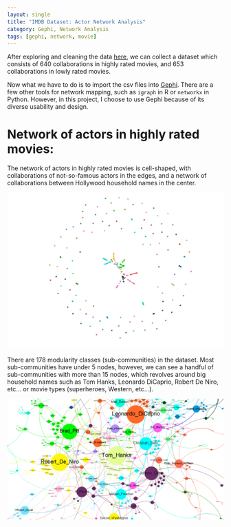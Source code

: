 ```yaml
---
layout: single
title: "IMDB Dataset: Actor Network Analysis"
category: Gephi, Network Analysis
tags: [gephi, network, movie]
---
```

After exploring and cleaning the data [here](https://katie-truong.github.io/IMDB_Part1/), we can collect a dataset which consists of 640 collaborations in highly rated movies, and 653 collaborations in lowly rated movies. 

Now what we have to do is to import the csv files into [Gephi](https://gephi.org/). There are a few other tools for network mapping, such as `igraph` in R or `networkx` in Python. However, in this project, I choose to use Gephi because of its diverse usability and design.

# Network of actors in highly rated movies:

The network of actors in highly rated movies is cell-shaped, with collaborations of not-so-famous actors in the edges, and a network of collaborations between Hollywood household names in the center.

![](images/good-6.png)

There are 178 modularity classes (sub-communities) in the dataset. Most sub-communities have under 5 nodes, however, we can see a handful of sub-communities with more than 15 nodes, which revolves around big household names such as Tom Hanks, Leonardo DiCaprio, Robert De Niro, etc... or movie types (superheroes, Western, etc...).

![Big Names](images/good-2.png)

